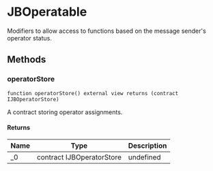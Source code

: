 # JBOperatable





Modifiers to allow access to functions based on the message sender&#39;s operator status.



## Methods

### operatorStore

```solidity
function operatorStore() external view returns (contract IJBOperatorStore)
```

 A contract storing operator assignments.




#### Returns

| Name | Type | Description |
|---|---|---|
| _0 | contract IJBOperatorStore | undefined




